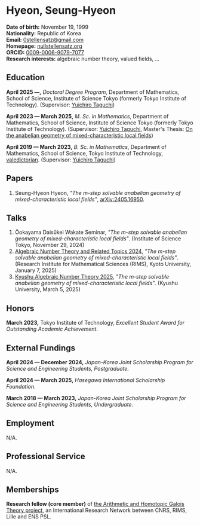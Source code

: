 # Hyeon, Seung-Hyeon

**Date of birth:** November 19, 1999  
**Nationality:** Republic of Korea  
**Email:** [0stellensatz@gmail.com](mailto:0stellensatz@gmail.com)  
**Homepage:** [nullstellensatz.org](https://nullstellensatz.org)  
**ORCID:** [0009-0006-9079-7077](https://orcid.org/0009-0006-9079-7077)  
**Research interests:** algebraic number theory, valued fields, ...  

## Education

**April 2025 —,** _Doctoral Degree Program_, Department of Mathematics, School of Science, Institute of Science Tokyo (formerly Tokyo Institute of Technology). (Supervisor: [Yuichiro Taguchi](https://www.genealogy.math.ndsu.nodak.edu/id.php?id=174878))

**April 2023 — March 2025,** _M. Sc. in Mathematics_, Department of Mathematics, School of Science, Institute of Science Tokyo (formerly Tokyo Institute of Technology). (Supervisor: [Yuichiro Taguchi](https://www.genealogy.math.ndsu.nodak.edu/id.php?id=174878), Master's Thesis: [On the anabelian geometry of mixed-characteristic local fields](./assets/thesis-master.pdf))

**April 2019 — March 2023,** _B. Sc. in Mathematics_, Department of Mathematics, School of Science, Tokyo Institute of Technology, [valedictorian](https://www.titech.ac.jp/english/news/2023/066235). (Supervisor: [Yuichiro Taguchi](https://www.genealogy.math.ndsu.nodak.edu/id.php?id=174878))

## Papers

1. Seung-Hyeon Hyeon, _"The m-step solvable anabelian geometry of mixed-characteristic local fields"_, [arXiv:2405.16950](https://arxiv.org/abs/2405.16950).

## Talks

1. Ôokayama Daisûkei Wakate Seminar, _"The m-step solvable anabelian geometry of mixed-characteristic local fields"_. (Institute of Science Tokyo, November 29, 2024)
2. [Algebraic Number Theory and Related Topics 2024](https://sites.google.com/view/rims-ant-2024/english?authuser=0), _"The m-step solvable anabelian geometry of mixed-characteristic local fields"_. (Research Institute for Mathematical Sciences (RIMS), Kyoto University, January 7, 2025)
3. [Kyushu Algebraic Number Theory 2025](https://sites.google.com/view/kyushuant2025), _"The m-step solvable anabelian geometry of mixed-characteristic local fields"_. (Kyushu University, March 5, 2025)

## Honors

**March 2023,** Tokyo Institute of Technology, _Excellent Student Award for Outstanding Academic Achievement_.

## External Fundings

**April 2024 — December 2024,** _Japan-Korea Joint Scholarship Program for Science and Engineering Students, Postgraduate._

**April 2024 — March 2025,** _Hasegawa International Scholarship Foundation_.

**March 2018 — March 2023,** _Japan-Korea Joint Scholarship Program for Science and Engineering Students, Undergraduate_.

## Employment

N/A.

## Professional Service

N/A.

## Memberships

**Research fellow (core member)** of [the Arithmetic and Homotopic Galois Theory project](https://ahgt.math.cnrs.fr/), an International Research Network between CNRS, RIMS, Lille and ENS PSL.
